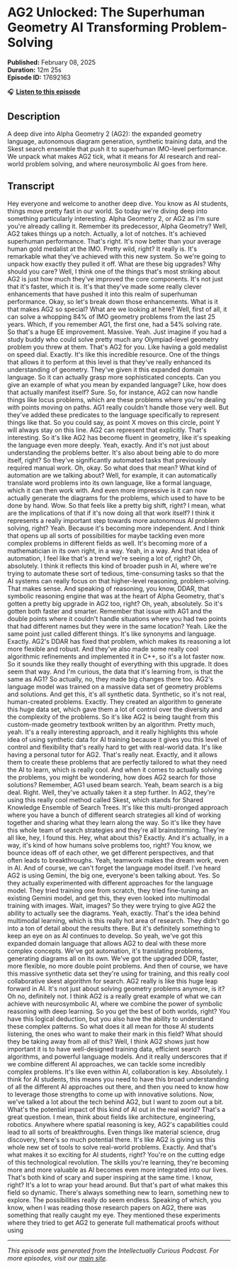 # AG2 Unlocked: The Superhuman Geometry AI Transforming Problem-Solving

**Published:** February 08, 2025  
**Duration:** 12m 25s  
**Episode ID:** 17692163

🎧 **[Listen to this episode](https://intellectuallycurious.buzzsprout.com/2529712/episodes/17692163-ag2-unlocked-the-superhuman-geometry-ai-transforming-problem-solving)**

## Description

A deep dive into Alpha Geometry 2 (AG2): the expanded geometry language, autonomous diagram generation, synthetic training data, and the Skest search ensemble that push it to superhuman IMO-level performance. We unpack what makes AG2 tick, what it means for AI research and real-world problem solving, and where neurosymbolic AI goes from here.

## Transcript

Hey everyone and welcome to another deep dive. You know as AI students, things move pretty fast in our world. So today we're diving deep into something particularly interesting. Alpha Geometry 2, or AG2 as I'm sure you're already calling it. Remember its predecessor, Alpha Geometry? Well, AG2 takes things up a notch. Actually, a lot of notches. It's achieved superhuman performance. That's right. It's now better than your average human gold medalist at the IMO. Pretty wild, right? It really is. It's remarkable what they've achieved with this new system. So we're going to unpack how exactly they pulled it off. What are these big upgrades? Why should you care? Well, I think one of the things that's most striking about AG2 is just how much they've improved the core components. It's not just that it's faster, which it is. It's that they've made some really clever enhancements that have pushed it into this realm of superhuman performance. Okay, so let's break down those enhancements. What is it that makes AG2 so special? What are we looking at here? Well, first of all, it can solve a whopping 84% of IMO geometry problems from the last 25 years. Which, if you remember AG1, the first one, had a 54% solving rate. So that's a huge EE improvement. Massive. Yeah. Just imagine if you had a study buddy who could solve pretty much any Olympiad-level geometry problem you threw at them. That's AG2 for you. Like having a gold medalist on speed dial. Exactly. It's like this incredible resource. One of the things that allows it to perform at this level is that they've really enhanced its understanding of geometry. They've given it this expanded domain language. So it can actually grasp more sophisticated concepts. Can you give an example of what you mean by expanded language? Like, how does that actually manifest itself? Sure. So, for instance, AG2 can now handle things like locus problems, which are these problems where you're dealing with points moving on paths. AG1 really couldn't handle those very well. But they've added these predicates to the language specifically to represent things like that. So you could say, as point X moves on this circle, point Y will always stay on this line. AG2 can represent that explicitly. That's interesting. So it's like AG2 has become fluent in geometry, like it's speaking the language even more deeply. Yeah, exactly. And it's not just about understanding the problems better. It's also about being able to do more itself, right? So they've significantly automated tasks that previously required manual work. Oh, okay. So what does that mean? What kind of automation are we talking about? Well, for example, it can automatically translate word problems into its own language, like a formal language, which it can then work with. And even more impressive is it can now actually generate the diagrams for the problems, which used to have to be done by hand. Wow. So that feels like a pretty big shift, right? I mean, what are the implications of that if it's now doing all that work itself? I think it represents a really important step towards more autonomous AI problem solving, right? Yeah. Because it's becoming more independent. And I think that opens up all sorts of possibilities for maybe tackling even more complex problems in different fields as well. It's becoming more of a mathematician in its own right, in a way. Yeah, in a way. And that idea of automation, I feel like that's a trend we're seeing a lot of, right? Oh, absolutely. I think it reflects this kind of broader push in AI, where we're trying to automate these sort of tedious, time-consuming tasks so that the AI systems can really focus on that higher-level reasoning, problem-solving. That makes sense. And speaking of reasoning, you know, DDAR, that symbolic reasoning engine that was at the heart of Alpha Geometry, that's gotten a pretty big upgrade in AG2 too, right? Oh, yeah, absolutely. So it's gotten both faster and smarter. Remember that issue with AG1 and the double points where it couldn't handle situations where you had two points that had different names but they were in the same location? Yeah. Like the same point just called different things. It's like synonyms and language. Exactly. AG2's DDAR has fixed that problem, which makes its reasoning a lot more flexible and robust. And they've also made some really cool algorithmic refinements and implemented it in C++, so it's a lot faster now. So it sounds like they really thought of everything with this upgrade. It does seem that way. And I'm curious, the data that it's learning from, is that the same as AG1? So actually, no, they made big changes there too. AG2's language model was trained on a massive data set of geometry problems and solutions. And get this, it's all synthetic data. Synthetic, so it's not real, human-created problems. Exactly. They created an algorithm to generate this huge data set, which gave them a lot of control over the diversity and the complexity of the problems. So it's like AG2 is being taught from this custom-made geometry textbook written by an algorithm. Pretty much, yeah. It's a really interesting approach, and it really highlights this whole idea of using synthetic data for AI training because it gives you this level of control and flexibility that's really hard to get with real-world data. It's like having a personal tutor for AG2. That's really neat. Exactly, and it allows them to create these problems that are perfectly tailored to what they need the AI to learn, which is really cool. And when it comes to actually solving the problems, you might be wondering, how does AG2 search for those solutions? Remember, AG1 used beam search. Yeah, beam search is a big deal. Right. Well, they've actually taken it a step further. In AG2, they're using this really cool method called Skest, which stands for Shared Knowledge Ensemble of Search Trees. It's like this multi-pronged approach where you have a bunch of different search strategies all kind of working together and sharing what they learn along the way. So it's like they have this whole team of search strategies and they're all brainstorming. They're all like, hey, I found this. Hey, what about this? Exactly. And it's actually, in a way, it's kind of how humans solve problems too, right? You know, we bounce ideas off of each other, we get different perspectives, and that often leads to breakthroughs. Yeah, teamwork makes the dream work, even in AI. And of course, we can't forget the language model itself. I've heard AG2 is using Gemini, the big one, everyone's been talking about. Yes. So they actually experimented with different approaches for the language model. They tried training one from scratch, they tried fine-tuning an existing Gemini model, and get this, they even looked into multimodal training with images. Wait, images? So they were trying to give AG2 the ability to actually see the diagrams. Yeah, exactly. That's the idea behind multimodal learning, which is this really hot area of research. They didn't go into a ton of detail about the results there. But it's definitely something to keep an eye on as AI continues to develop. So yeah, we've got this expanded domain language that allows AG2 to deal with these more complex concepts. We've got automation, it's translating problems, generating diagrams all on its own. We've got the upgraded DDR, faster, more flexible, no more double point problems. And then of course, we have this massive synthetic data set they're using for training, and this really cool collaborative skest algorithm for search. AG2 really is like this huge leap forward in AI. It's not just about solving geometry problems anymore, is it? Oh no, definitely not. I think AG2 is a really great example of what we can achieve with neurosymbolic AI, where we combine the power of symbolic reasoning with deep learning. So you get the best of both worlds, right? You have this logical deduction, but you also have the ability to understand these complex patterns. So what does it all mean for those AI students listening, the ones who want to make their mark in this field? What should they be taking away from all of this? Well, I think AG2 shows just how important it is to have well-designed training data, efficient search algorithms, and powerful language models. And it really underscores that if we combine different AI approaches, we can tackle some incredibly complex problems. It's like even within AI, collaboration is key. Absolutely. I think for AI students, this means you need to have this broad understanding of all the different AI approaches out there, and then you need to know how to leverage those strengths to come up with innovative solutions. Now, we've talked a lot about the tech behind AG2, but I want to zoom out a bit. What's the potential impact of this kind of AI out in the real world? That's a great question. I mean, think about fields like architecture, engineering, robotics. Anywhere where spatial reasoning is key, AG2's capabilities could lead to all sorts of breakthroughs. Even things like material science, drug discovery, there's so much potential there. It's like AG2 is giving us this whole new set of tools to solve real-world problems. Exactly. And that's what makes it so exciting for AI students, right? You're on the cutting edge of this technological revolution. The skills you're learning, they're becoming more and more valuable as AI becomes even more integrated into our lives. That's both kind of scary and super inspiring at the same time. I know, right? It's a lot to wrap your head around. But that's part of what makes this field so dynamic. There's always something new to learn, something new to explore. The possibilities really do seem endless. Speaking of which, you know, when I was reading those research papers on AG2, there was something that really caught my eye. They mentioned these experiments where they tried to get AG2 to generate full mathematical proofs without using

---
*This episode was generated from the Intellectually Curious Podcast. For more episodes, visit our [main site](https://intellectuallycurious.buzzsprout.com).*

